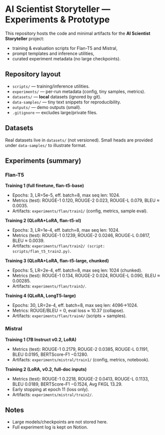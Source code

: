 # AI Scientist Storyteller — Experiments & Prototype

This repository hosts the code and minimal artifacts for the **AI Scientist Storyteller** project:
- training & evaluation scripts for Flan-T5 and Mistral,
- prompt templates and inference utilities,
- curated experiment metadata (no large checkpoints).

## Repository layout
- `scripts/` — training/inference utilities.
- `experiments/` — per-run metadata (config, tiny samples, metrics).
- `datasets/` — **local** datasets (ignored by git).
- `data-samples/` — tiny text snippets for reproducibility.
- `outputs/` — demo outputs (small).
- `.gitignore` — excludes large/private files.

## Datasets
Real datasets live in `datasets/` (not versioned). Small heads are provided under `data-samples/` to illustrate format.

## Experiments (summary)

### Flan-T5
**Training 1 (full finetune, flan-t5-base)**  
- Epochs: 3, LR=5e-5, eff. batch=8, max seq len: 1024.  
- Metrics (test): ROUGE-1 0.120, ROUGE-2 0.023, ROUGE-L 0.079, BLEU ≈ 0.0035.  
- Artifacts: `experiments/flan/train1/` (config, metrics, sample eval).

**Training 2 (QLoRA+LoRA, flan-t5-xl)**  
- Epochs: 3, LR=1e-4, eff. batch=8, max seq len: 1024.  
- Metrics (test): ROUGE-1 0.1239, ROUGE-2 0.0246, ROUGE-L 0.0817, BLEU ≈ 0.0039.  
- Artifacts: `experiments/flan/train2/ (script: scripts/flan_t5_train2.py)`.

**Training 3 (QLoRA+LoRA, flan-t5-large, chunked)**  
- Epochs: 5, LR=2e-4, eff. batch=8, max seq len: 1024 (chunked).  
- Metrics (test): ROUGE-1 0.134, ROUGE-2 0.024, ROUGE-L 0.090, BLEU ≈ 0.00285.  
- Artifacts: `experiments/flan/train3/`.

**Training 4 (QLoRA, LongT5-large)**  
- Epochs: 30, LR=2e-4, eff. batch=8, max seq len: 4096→1024.  
- Metrics: ROUGE/BLEU = 0, eval loss ≈ 10.37 (collapse).  
- Artifacts: `experiments/flan/train4/` (scripts + samples).


### Mistral
**Training 1 (7B Instruct v0.2, LoRA)**  
- Metrics (test): ROUGE-1 0.2179, ROUGE-2 0.0385, ROUGE-L 0.1191, BLEU 0.0195, BERTScore-F1 −0.1280.  
- Artifacts: `experiments/mistral/train1/` (config, metrics, notebook).

**Training 2 (LoRA, v0.2, full-doc inputs)**  
- Metrics (test): ROUGE-1 0.2218, ROUGE-2 0.0413, ROUGE-L 0.1133, BLEU 0.0189, BERTScore-F1 −0.1524, Avg FKGL 13.29.  
- Early stopping at epoch 11 (loss only).  
- Artifacts: `experiments/mistral/train2/`.



## Notes
- Large models/checkpoints are not stored here.
- Full experiment log is kept on Notion.
